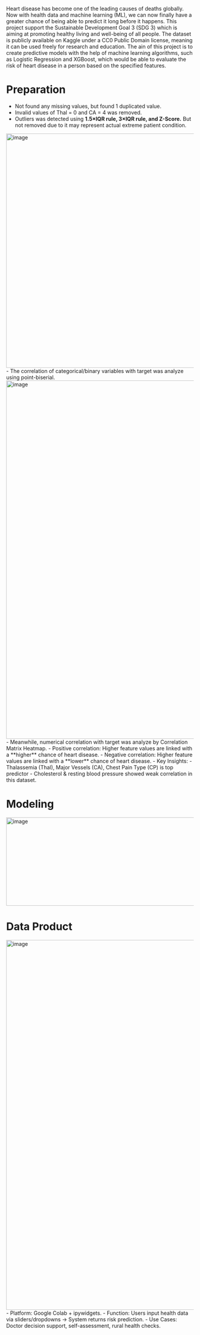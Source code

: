 
Heart disease has become one of the leading causes of deaths globally. Now with health data and machine learning (ML), we can now finally have a greater chance of being able to predict it long before it happens.  This project support the Sustainable Development Goal 3 (SDG 3) which is aiming at promoting healthy living and well-being of all people. The dataset is publicly available on Kaggle under a CC0 Public Domain license, meaning it can be used freely for research and education. The ain of this project is to create predictive models with the help of machine learning algorithms, such as Logistic Regression and XGBoost, which would be able to evaluate the risk of heart disease in a person based on the specified features.

# Preparation
- Not found any missing values, but found 1 duplicated value.
- Invalid values of Thal = 0 and CA = 4 was removed.
- Outliers was detected using **1.5×IQR rule, 3×IQR rule, and Z-Score.** But not removed due to it may represent actual extreme patient condition.
<img width="1203" height="629" alt="image" src="https://github.com/user-attachments/assets/8a1fe97b-8719-454d-8dd0-080ccd37cc2e" />
- The correlation of categorical/binary variables with target was analyze using point-biserial.

<img width="1279" height="962" alt="image" src="https://github.com/user-attachments/assets/fe87f228-8360-4bd9-96be-6f3dd11feb90" />
- Meanwhile, numerical correlation with target was analyze by Correlation Matrix Heatmap.
- Positive correlation: Higher feature values are linked with a **higher** chance of heart disease.
- Negative correlation: Higher feature values are linked with a **lower** chance of heart disease.
- Key Insights: - Thalassemia (Thal), Major Vessels (CA), Chest Pain Type (CP) is top predictor
                - Cholesterol & resting blood pressure showed weak correlation in this dataset.

# Modeling 
<img width="2635" height="237" alt="image" src="https://github.com/user-attachments/assets/48c96db8-4c1d-4ff7-af68-6a30c5e1aa06" />


# Data Product
<img width="2579" height="993" alt="image" src="https://github.com/user-attachments/assets/6887529f-b233-48e0-b5c6-cc31c0faf948" />
- Platform: Google Colab + ipywidgets.
- Function: Users input health data via sliders/dropdowns → System returns risk prediction.
- Use Cases: Doctor decision support, self-assessment, rural health checks.




